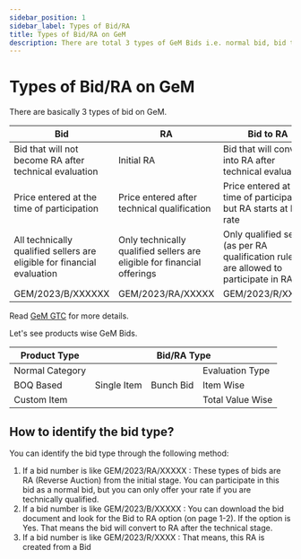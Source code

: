 ```yaml
---
sidebar_position: 1
sidebar_label: Types of Bid/RA
title: Types of Bid/RA on GeM
description: There are total 3 types of GeM Bids i.e. normal bid, bid to RA, and RA. Learn them in details.
---
```


# Types of Bid/RA on GeM

There are basically 3 types of bid on GeM.

| Bid | RA | Bid to RA |
| --- | --- | --- |
| Bid that will not become RA after technical evaluation | Initial RA | Bid that will convert into RA after technical evaluation |
| Price entered at the time of participation | Price entered after technical qualification | Price entered at the time of participation but RA starts at L1 rate |
| All technically qualified sellers are eligible for financial evaluation | Only technically qualified sellers are eligible for financial offerings | Only qualified sellers (as per RA qualification rule) are allowed to participate in RA |
| GEM/2023/B/XXXXXX | GEM/2023/RA/XXXXX | GEM/2023/R/XXXXX |

Read [GeM GTC](https://assets-bg.gem.gov.in/resources/upload/shared_doc/gtc/general-te-1675401798.pdf) for more details.

Let's see products wise GeM Bids.

<table>
<thead>
<th>Product Type</th>
<th colspan="3">Bid/RA Type</th>
</thead>
<tbody>
<tr>
<td>Normal Category</td>
<td rowspan="3">Single Item</td>
<td rowspan="3">Bunch Bid</td>
<td>Evaluation Type</td>
</tr>
<tr>
<td>BOQ Based</td>
<td>Item Wise</td>
</tr>
<tr>
<td>Custom Item</td>
<td>Total Value Wise</td>
</tr>
</tbody>
</table>

## How to identify the bid type?
You can identify the bid type through the following method:

1. If a bid number is like GEM/2023/RA/XXXXX : These types of bids are RA (Reverse Auction) from the initial stage. You can participate in this bid as a normal bid, but you can only offer your rate if you are technically qualified.
2. If a bid number is like GEM/2023/B/XXXXX : You can download the bid document and look for the Bid to RA option (on page 1-2). If the option is Yes. That means the bid will convert to RA after the technical stage.
3. If a bid number is like GEM/2023/R/XXXX : That means, this RA is created from a Bid
